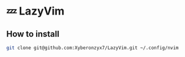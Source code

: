 # 💤 LazyVim

## How to install

```bash
git clone git@github.com:Xyberonzyx7/LazyVim.git ~/.config/nvim
```
